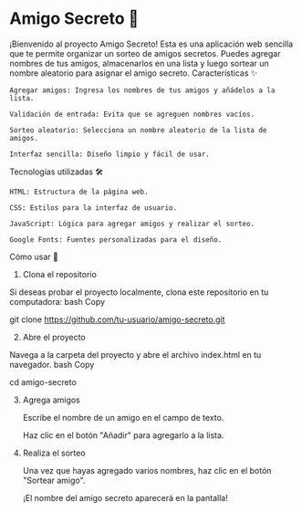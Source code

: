 # Amigo Secreto 🎁

¡Bienvenido al proyecto Amigo Secreto! Esta es una aplicación web sencilla que te permite organizar un sorteo de amigos secretos. Puedes agregar nombres de tus amigos, almacenarlos en una lista y luego sortear un nombre aleatorio para asignar el amigo secreto.
Características ✨

    Agregar amigos: Ingresa los nombres de tus amigos y añádelos a la lista.

    Validación de entrada: Evita que se agreguen nombres vacíos.

    Sorteo aleatorio: Selecciona un nombre aleatorio de la lista de amigos.

    Interfaz sencilla: Diseño limpio y fácil de usar.

Tecnologías utilizadas 🛠️

    HTML: Estructura de la página web.

    CSS: Estilos para la interfaz de usuario.

    JavaScript: Lógica para agregar amigos y realizar el sorteo.

    Google Fonts: Fuentes personalizadas para el diseño.

Cómo usar 🚀
1. Clona el repositorio

Si deseas probar el proyecto localmente, clona este repositorio en tu computadora:
bash
Copy

git clone https://github.com/tu-usuario/amigo-secreto.git

2. Abre el proyecto

Navega a la carpeta del proyecto y abre el archivo index.html en tu navegador.
bash
Copy

cd amigo-secreto

3. Agrega amigos

    Escribe el nombre de un amigo en el campo de texto.

    Haz clic en el botón "Añadir" para agregarlo a la lista.

4. Realiza el sorteo

    Una vez que hayas agregado varios nombres, haz clic en el botón "Sortear amigo".

    ¡El nombre del amigo secreto aparecerá en la pantalla!
